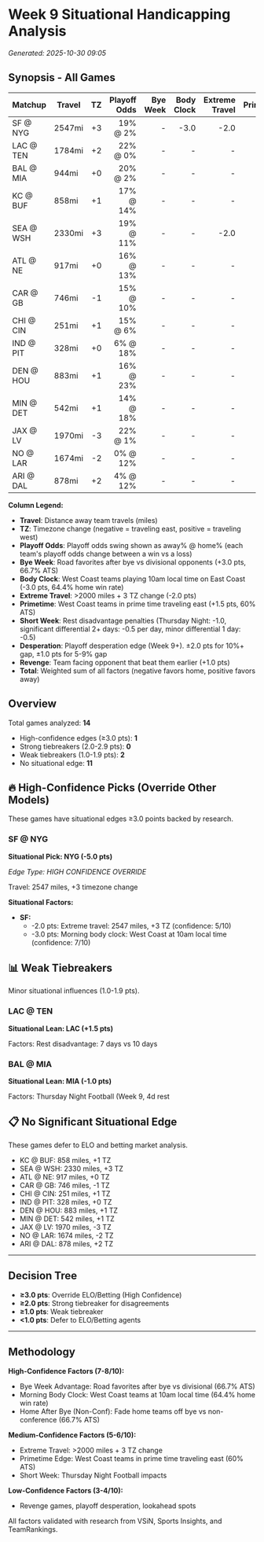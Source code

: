 # Week 9 Situational Handicapping Analysis

*Generated: 2025-10-30 09:05*


## Synopsis - All Games

| Matchup | Travel | TZ | Playoff Odds | Bye Week | Body Clock | Extreme Travel | Primetime | Short Week | Desperation | Revenge | Total |
|---------|--------|----:|-------------:|---------:|-----------:|---------------:|----------:|-----------:|------------:|--------:|------:|
| SF @ NYG | 2547mi | +3 | 19% @ 2% | - | -3.0 | -2.0 | - | - | +2.0 | - | **-5.0** |
| LAC @ TEN | 1784mi | +2 | 22% @ 0% | - | - | - | - | -1.5 | +2.0 | - | **+1.5** |
| BAL @ MIA | 944mi | +0 | 20% @ 2% | - | - | - | - | -1.0 | +2.0 | - | **-1.0** |
| KC @ BUF | 858mi | +1 | 17% @ 14% | - | - | - | - | -0.5 | - | - | **-0.5** |
| SEA @ WSH | 2330mi | +3 | 19% @ 11% | - | - | -2.0 | +1.5 | - | +1.0 | - | **-0.5** |
| ATL @ NE | 917mi | +0 | 16% @ 13% | - | - | - | - | - | - | - | **+0.0** |
| CAR @ GB | 746mi | -1 | 15% @ 10% | - | - | - | - | - | +1.0 | - | **+0.0** |
| CHI @ CIN | 251mi | +1 | 15% @ 6% | - | - | - | - | - | +1.0 | - | **+0.0** |
| IND @ PIT | 328mi | +0 | 6% @ 18% | - | - | - | - | - | -2.0 | - | **+0.0** |
| DEN @ HOU | 883mi | +1 | 16% @ 23% | - | - | - | - | - | -1.0 | - | **+0.0** |
| MIN @ DET | 542mi | +1 | 14% @ 18% | - | - | - | - | - | - | - | **+0.0** |
| JAX @ LV | 1970mi | -3 | 22% @ 1% | - | - | - | - | - | +2.0 | - | **+0.0** |
| NO @ LAR | 1674mi | -2 | 0% @ 12% | - | - | - | - | - | -2.0 | - | **+0.0** |
| ARI @ DAL | 878mi | +2 | 4% @ 12% | - | - | - | - | - | -1.0 | - | **+0.0** |

**Column Legend:**
- **Travel**: Distance away team travels (miles)
- **TZ**: Timezone change (negative = traveling east, positive = traveling west)
- **Playoff Odds**: Playoff odds swing shown as away% @ home% (each team's playoff odds change between a win vs a loss)
- **Bye Week**: Road favorites after bye vs divisional opponents (+3.0 pts, 66.7% ATS)
- **Body Clock**: West Coast teams playing 10am local time on East Coast (-3.0 pts, 64.4% home win rate)
- **Extreme Travel**: >2000 miles + 3 TZ change (-2.0 pts)
- **Primetime**: West Coast teams in prime time traveling east (+1.5 pts, 60% ATS)
- **Short Week**: Rest disadvantage penalties (Thursday Night: -1.0, significant differential 2+ days: -0.5 per day, minor differential 1 day: -0.5)
- **Desperation**: Playoff desperation edge (Week 9+). ±2.0 pts for 10%+ gap, ±1.0 pts for 5-9% gap
- **Revenge**: Team facing opponent that beat them earlier (+1.0 pts)
- **Total**: Weighted sum of all factors (negative favors home, positive favors away)

## Overview

Total games analyzed: **14**

- High-confidence edges (≥3.0 pts): **1**
- Strong tiebreakers (2.0-2.9 pts): **0**
- Weak tiebreakers (1.0-1.9 pts): **2**
- No situational edge: **11**

## 🔥 High-Confidence Picks (Override Other Models)

These games have situational edges ≥3.0 points backed by research.

### SF @ NYG

**Situational Pick: NYG (-5.0 pts)**

*Edge Type: HIGH CONFIDENCE OVERRIDE*

Travel: 2547 miles, +3 timezone change

**Situational Factors:**

- **SF:**
  - -2.0 pts: Extreme travel: 2547 miles, +3 TZ (confidence: 5/10)
  - -3.0 pts: Morning body clock: West Coast at 10am local time (confidence: 7/10)

## 📊 Weak Tiebreakers

Minor situational influences (1.0-1.9 pts).

### LAC @ TEN

**Situational Lean: LAC (+1.5 pts)**

Factors: Rest disadvantage: 7 days vs 10 days

### BAL @ MIA

**Situational Lean: MIA (-1.0 pts)**

Factors: Thursday Night Football (Week 9, 4d rest

## 📋 No Significant Situational Edge

These games defer to ELO and betting market analysis.

- KC @ BUF: 858 miles, +1 TZ
- SEA @ WSH: 2330 miles, +3 TZ
- ATL @ NE: 917 miles, +0 TZ
- CAR @ GB: 746 miles, -1 TZ
- CHI @ CIN: 251 miles, +1 TZ
- IND @ PIT: 328 miles, +0 TZ
- DEN @ HOU: 883 miles, +1 TZ
- MIN @ DET: 542 miles, +1 TZ
- JAX @ LV: 1970 miles, -3 TZ
- NO @ LAR: 1674 miles, -2 TZ
- ARI @ DAL: 878 miles, +2 TZ

---

## Decision Tree

- **≥3.0 pts**: Override ELO/Betting (High Confidence)
- **≥2.0 pts**: Strong tiebreaker for disagreements
- **≥1.0 pts**: Weak tiebreaker
- **<1.0 pts**: Defer to ELO/Betting agents

---

## Methodology

**High-Confidence Factors (7-8/10):**
- Bye Week Advantage: Road favorites after bye vs divisional (66.7% ATS)
- Morning Body Clock: West Coast teams at 10am local time (64.4% home win rate)
- Home After Bye (Non-Conf): Fade home teams off bye vs non-conference (66.7% ATS)

**Medium-Confidence Factors (5-6/10):**
- Extreme Travel: >2000 miles + 3 TZ change
- Primetime Edge: West Coast teams in prime time traveling east (60% ATS)
- Short Week: Thursday Night Football impacts

**Low-Confidence Factors (3-4/10):**
- Revenge games, playoff desperation, lookahead spots

All factors validated with research from VSiN, Sports Insights, and TeamRankings.